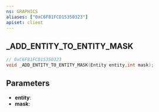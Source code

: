 ```yaml
---
ns: GRAPHICS
aliases: ["0xC6F81FCD15350323"]
apiset: client
---
```

## _ADD_ENTITY_TO_ENTITY_MASK

```c
// 0xC6F81FCD15350323
void _ADD_ENTITY_TO_ENTITY_MASK(Entity entity,int mask);
```


## Parameters
* **entity**:
* **mask**: